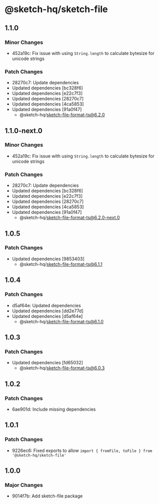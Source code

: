 # @sketch-hq/sketch-file

## 1.1.0

### Minor Changes

- 452a19c: Fix issue with using `String.length` to calculate bytesize for
  unicode strings

### Patch Changes

- 28270c7: Update dependencies
- Updated dependencies [bc328f6]
- Updated dependencies [e22c7f3]
- Updated dependencies [28270c7]
- Updated dependencies [4ca5853]
- Updated dependencies [91a0f47]
  - @sketch-hq/sketch-file-format-ts@6.2.0

## 1.1.0-next.0

### Minor Changes

- 452a19c: Fix issue with using `String.length` to calculate bytesize for
  unicode strings

### Patch Changes

- 28270c7: Update dependencies
- Updated dependencies [bc328f6]
- Updated dependencies [e22c7f3]
- Updated dependencies [28270c7]
- Updated dependencies [4ca5853]
- Updated dependencies [91a0f47]
  - @sketch-hq/sketch-file-format-ts@6.2.0-next.0

## 1.0.5

### Patch Changes

- Updated dependencies [9853403]
  - @sketch-hq/sketch-file-format-ts@6.1.1

## 1.0.4

### Patch Changes

- d5af64e: Updated dependencies
- Updated dependencies [dd2e77d]
- Updated dependencies [d5af64e]
  - @sketch-hq/sketch-file-format-ts@6.1.0

## 1.0.3

### Patch Changes

- Updated dependencies [fd65032]
  - @sketch-hq/sketch-file-format-ts@6.0.3

## 1.0.2

### Patch Changes

- 6ae901d: Include missing dependencies

## 1.0.1

### Patch Changes

- 9226ec6: Fixed exports to allow
  `import { fromFile, toFile } from '@sketch-hq/sketch-file'`

## 1.0.0

### Major Changes

- 9014f7b: Add sketch-file package
